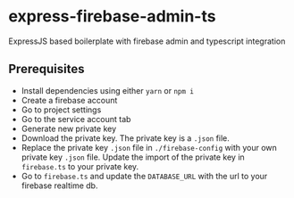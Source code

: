 # express-firebase-admin-ts
 ExpressJS based boilerplate with firebase admin and typescript integration

## Prerequisites
  - Install dependencies using either `yarn` or `npm i`
  - Create a firebase account
  - Go to project settings
  - Go to the service account tab
  - Generate new private key
  - Download the private key. The private key is a `.json` file.
  - Replace the private key `.json` file in `./firebase-config` with your own private key `.json` file. Update the import of the private key in `firebase.ts` to your private key. 
  - Go to `firebase.ts` and update the `DATABASE_URL` with the url to your firebase realtime db.